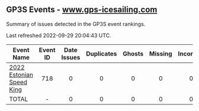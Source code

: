## GP3S Events - www.gps-icesailing.com

Summary of issues detected in the GP3S event rankings.

Last refreshed 2022-09-29 20:04:43 UTC.

| Event Name | Event ID | Date Issues | Duplicates | Ghosts | Missing | Incorrect | Actions |
| ---------- | :------: | :---------: | :--------: | :----: | :-----: | :-------: | :-----: |
| [2022 Estonian Speed King](718.md) | 718 | 0 | 0 | 0 | 0 | 0 | 0 |
| TOTAL | - | 0 | 0 | 0 | 0 | 0 | 0 |
